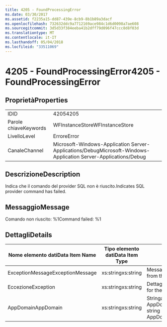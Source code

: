 ```yaml
---
title: 4205 - FoundProcessingError
ms.date: 03/30/2017
ms.assetid: f2235a15-dd87-439e-8cb9-8b1b89a3dacf
ms.openlocfilehash: 732632ddc9a7712169ace984c1d6d0098a7ae608
ms.sourcegitcommit: 3d5d33f384eeba41b2dff79d096f47ccc8d8f03d
ms.translationtype: MT
ms.contentlocale: it-IT
ms.lasthandoff: 05/04/2018
ms.locfileid: "33511069"
---
```

# <a name="4205---foundprocessingerror"></a><span data-ttu-id="48313-102">4205 - FoundProcessingError</span><span class="sxs-lookup"><span data-stu-id="48313-102">4205 - FoundProcessingError</span></span>
## <a name="properties"></a><span data-ttu-id="48313-103">Proprietà</span><span class="sxs-lookup"><span data-stu-id="48313-103">Properties</span></span>  
  
|||  
|-|-|  
|<span data-ttu-id="48313-104">ID</span><span class="sxs-lookup"><span data-stu-id="48313-104">ID</span></span>|<span data-ttu-id="48313-105">4205</span><span class="sxs-lookup"><span data-stu-id="48313-105">4205</span></span>|  
|<span data-ttu-id="48313-106">Parole chiave</span><span class="sxs-lookup"><span data-stu-id="48313-106">Keywords</span></span>|<span data-ttu-id="48313-107">WFInstanceStore</span><span class="sxs-lookup"><span data-stu-id="48313-107">WFInstanceStore</span></span>|  
|<span data-ttu-id="48313-108">Livello</span><span class="sxs-lookup"><span data-stu-id="48313-108">Level</span></span>|<span data-ttu-id="48313-109">Errore</span><span class="sxs-lookup"><span data-stu-id="48313-109">Error</span></span>|  
|<span data-ttu-id="48313-110">Canale</span><span class="sxs-lookup"><span data-stu-id="48313-110">Channel</span></span>|<span data-ttu-id="48313-111">Microsoft-Windows-Application Server-Applications/Debug</span><span class="sxs-lookup"><span data-stu-id="48313-111">Microsoft-Windows-Application Server-Applications/Debug</span></span>|  
  
## <a name="description"></a><span data-ttu-id="48313-112">Descrizione</span><span class="sxs-lookup"><span data-stu-id="48313-112">Description</span></span>  
 <span data-ttu-id="48313-113">Indica che il comando del provider SQL non è riuscito.</span><span class="sxs-lookup"><span data-stu-id="48313-113">Indicates SQL provider command has failed.</span></span>  
  
## <a name="message"></a><span data-ttu-id="48313-114">Messaggio</span><span class="sxs-lookup"><span data-stu-id="48313-114">Message</span></span>  
 <span data-ttu-id="48313-115">Comando non riuscito: %1</span><span class="sxs-lookup"><span data-stu-id="48313-115">Command failed: %1</span></span>  
  
## <a name="details"></a><span data-ttu-id="48313-116">Dettagli</span><span class="sxs-lookup"><span data-stu-id="48313-116">Details</span></span>  
  
|<span data-ttu-id="48313-117">Nome elemento dati</span><span class="sxs-lookup"><span data-stu-id="48313-117">Data Item Name</span></span>|<span data-ttu-id="48313-118">Tipo elemento dati</span><span class="sxs-lookup"><span data-stu-id="48313-118">Data Item Type</span></span>|<span data-ttu-id="48313-119">Descrizione</span><span class="sxs-lookup"><span data-stu-id="48313-119">Description</span></span>|  
|--------------------|--------------------|-----------------|  
|<span data-ttu-id="48313-120">ExceptionMessage</span><span class="sxs-lookup"><span data-stu-id="48313-120">ExceptionMessage</span></span>|<span data-ttu-id="48313-121">xs:string</span><span class="sxs-lookup"><span data-stu-id="48313-121">xs:string</span></span>|<span data-ttu-id="48313-122">Messaggio dell'eccezione SQL.</span><span class="sxs-lookup"><span data-stu-id="48313-122">The message from the SQL exception.</span></span>|  
|<span data-ttu-id="48313-123">Eccezione</span><span class="sxs-lookup"><span data-stu-id="48313-123">Exception</span></span>|<span data-ttu-id="48313-124">xs:string</span><span class="sxs-lookup"><span data-stu-id="48313-124">xs:string</span></span>|<span data-ttu-id="48313-125">Dettagli dell'eccezione.</span><span class="sxs-lookup"><span data-stu-id="48313-125">The exception details for the exception</span></span>|  
|<span data-ttu-id="48313-126">AppDomain</span><span class="sxs-lookup"><span data-stu-id="48313-126">AppDomain</span></span>|<span data-ttu-id="48313-127">xs:string</span><span class="sxs-lookup"><span data-stu-id="48313-127">xs:string</span></span>|<span data-ttu-id="48313-128">Stringa restituita da AppDomain.CurrentDomain.FriendlyName.</span><span class="sxs-lookup"><span data-stu-id="48313-128">The string returned by AppDomain.CurrentDomain.FriendlyName.</span></span>|
